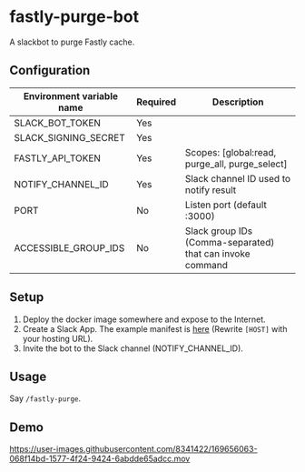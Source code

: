 # fastly-purge-bot

A slackbot to purge Fastly cache.

## Configuration

| Environment variable name  | Required | Description |
|---|---|---|
| SLACK_BOT_TOKEN | Yes |  |
| SLACK_SIGNING_SECRET | Yes | |
| FASTLY_API_TOKEN | Yes | Scopes: [global:read, purge_all, purge_select] |
| NOTIFY_CHANNEL_ID | Yes | Slack channel ID used to notify result |
| PORT | No | Listen port (default :3000) |
| ACCESSIBLE_GROUP_IDS | No | Slack group IDs (Comma-separated) that can invoke command |

## Setup

1. Deploy the docker image somewhere and expose to the Internet.
2. Create a Slack App. The example manifest is [here](https://github.com/itkq/fastly-purge-bot/blob/main/example/app_manifest.json) (Rewrite `[HOST]` with your hosting URL).
3. Invite the bot to the Slack channel (NOTIFY_CHANNEL_ID).

## Usage

Say `/fastly-purge`.

## Demo

https://user-images.githubusercontent.com/8341422/169656063-068f14bd-1577-4f24-9424-6abdde65adcc.mov

